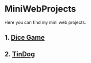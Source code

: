 # MiniWebProjects
Here you can find my mini web projects.

## 1. [Dice Game](Dice-Game)
## 2. [TinDog](Tindog)